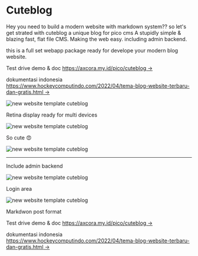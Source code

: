 # Cuteblog

Hey you need to build a modern website with markdown system?? so let's get strated with cuteblog a unique blog for pico cms A stupidly simple & blazing fast, flat file CMS.
Making the web easy. including admin backend.

this is a full set webapp package ready for develope your modern blog website.

Test drive demo & doc [https://axcora.my.id/pico/cuteblog →](https://axcora.my.id/pico/cuteblog/)

dokumentasi indonesia [https://www.hockeycomputindo.com/2022/04/tema-blog-website-terbaru-dan-gratis.html →](https://www.hockeycomputindo.com/2022/04/tema-blog-website-terbaru-dan-gratis.html)

![new website template cuteblog](https://blogger.googleusercontent.com/img/b/R29vZ2xl/AVvXsEjN8yLkIPxTbl2vV8C2j3IFu9CFiTwRmSXE1ahdiEs06yXTeJyRSX8NBfmSpkRIDmNAFCeYG-LlOBwgBQrwxb7XRQwQ1xy75pTw0oJ90ikAXqNouNrrqHFP0kQGwiQxuIZ8aRTh27diMojUkJh5HVQB_PgOTkkTm-7k2vjRJrwfkG-MXlN3kZO6pZ8VXw/s1440/cuteblog2.png)

Retina display ready for multi devices

![new website template cuteblog](https://blogger.googleusercontent.com/img/b/R29vZ2xl/AVvXsEjzd07HEnidNa5j6BU0MlfvMtbcADQnRrGBanlEcSWuB8sltgy7JAId6u1TLSvXLErmn-wG55QwWiNcbwx9LQU1V-I1aFgJjm2C0n-K1Ln19y5iN7vzK_LQfqATOrgckXZwLj7J5Etp9Q9A03rPpLH_qjy3ysdsN0iCbuFA2_rPz24Z0c95y6NjjOZwLA/s1440/cuteblog1.png)

So cute 😍

![new website template cuteblog](https://blogger.googleusercontent.com/img/b/R29vZ2xl/AVvXsEiWTKQXcvhBWTQJlrjVOeFnuc2IfvduhYAdq-_UlnP2Q4sU1BXFOwCN2UqBluMZe5QSgyL6VzsiI2-eiiF0Bc9eDsYBlL727y5myprr53AbQfjLBEOaBdmV2tqvev4i2GVBvjFVhJRVwYlvqEzygM5KWSzGU5gV1RY5hUFI5AVCjOJzRcnSa0dtjgVQHg/s1440/cuteblog3.png)

-------

Include admin backend

![new website template cuteblog](https://blogger.googleusercontent.com/img/b/R29vZ2xl/AVvXsEiu8Jjj7gEUMZY-OGP5ZbLqbyDQLIofywFltulki8GetFz6efC1hQiJ_MzsNB6HwplmCIsonPBpuSimQF0ED_F0QGFYhXaKPvCqe8lsMWNAYVmM2526UforcmuJuuU_Q7qPEs8K51HFDND5C2gtEHGofbEFwz_Lydb0HBUy2nq6TYwSU3bqYQy-YxMNxA/s1366/free%20website%20template%20tema%20gratis%20download%20cuteblog%20(2).png)

Login area

![new website template cuteblog](https://blogger.googleusercontent.com/img/b/R29vZ2xl/AVvXsEjeIbmXY2_fqhWpkBCGjdDf0uubIDeQn7f39SwyMYcjiK_qJPCgiN1aVc84gBmDmXlmV4laI4C2GxUDYAeyqI7lV92ZvdmDvBYIlGklvZQWPvkxgyHMofx9YxM196D5gzsq_BsiP4ytx6US7fNbuzrxjDtrje0Au90Z8OgT7HdSNnUD3dgZa7zmY-P_9g/s1366/free%20website%20template%20tema%20gratis%20download%20cuteblog%20(1).png)

Markdwon post format

Test drive demo & doc [https://axcora.my.id/pico/cuteblog →](https://axcora.my.id/pico/cuteblog/)

dokumentasi indonesia [https://www.hockeycomputindo.com/2022/04/tema-blog-website-terbaru-dan-gratis.html →](https://www.hockeycomputindo.com/2022/04/tema-blog-website-terbaru-dan-gratis.html)
